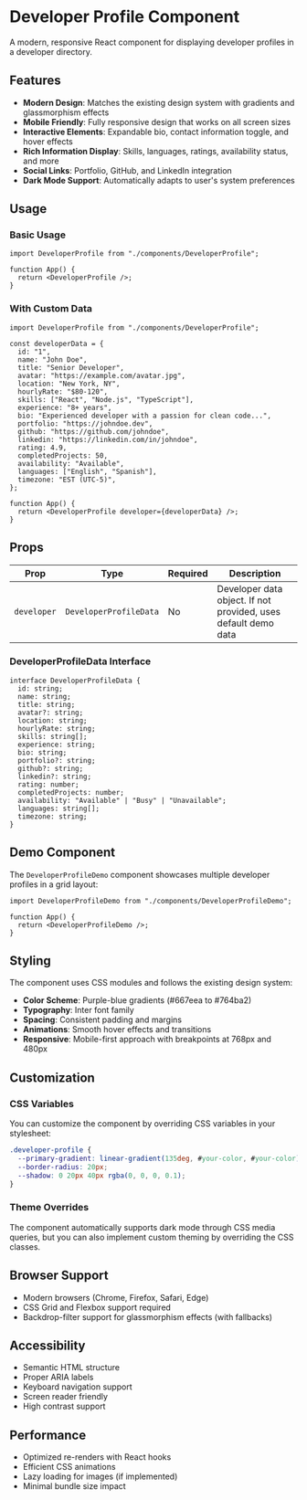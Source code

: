 # Developer Profile Component

A modern, responsive React component for displaying developer profiles in a developer directory.

## Features

- **Modern Design**: Matches the existing design system with gradients and glassmorphism effects
- **Mobile Friendly**: Fully responsive design that works on all screen sizes
- **Interactive Elements**: Expandable bio, contact information toggle, and hover effects
- **Rich Information Display**: Skills, languages, ratings, availability status, and more
- **Social Links**: Portfolio, GitHub, and LinkedIn integration
- **Dark Mode Support**: Automatically adapts to user's system preferences

## Usage

### Basic Usage

```tsx
import DeveloperProfile from "./components/DeveloperProfile";

function App() {
  return <DeveloperProfile />;
}
```

### With Custom Data

```tsx
import DeveloperProfile from "./components/DeveloperProfile";

const developerData = {
  id: "1",
  name: "John Doe",
  title: "Senior Developer",
  avatar: "https://example.com/avatar.jpg",
  location: "New York, NY",
  hourlyRate: "$80-120",
  skills: ["React", "Node.js", "TypeScript"],
  experience: "8+ years",
  bio: "Experienced developer with a passion for clean code...",
  portfolio: "https://johndoe.dev",
  github: "https://github.com/johndoe",
  linkedin: "https://linkedin.com/in/johndoe",
  rating: 4.9,
  completedProjects: 50,
  availability: "Available",
  languages: ["English", "Spanish"],
  timezone: "EST (UTC-5)",
};

function App() {
  return <DeveloperProfile developer={developerData} />;
}
```

## Props

| Prop        | Type                   | Required | Description                                                    |
| ----------- | ---------------------- | -------- | -------------------------------------------------------------- |
| `developer` | `DeveloperProfileData` | No       | Developer data object. If not provided, uses default demo data |

### DeveloperProfileData Interface

```tsx
interface DeveloperProfileData {
  id: string;
  name: string;
  title: string;
  avatar?: string;
  location: string;
  hourlyRate: string;
  skills: string[];
  experience: string;
  bio: string;
  portfolio?: string;
  github?: string;
  linkedin?: string;
  rating: number;
  completedProjects: number;
  availability: "Available" | "Busy" | "Unavailable";
  languages: string[];
  timezone: string;
}
```

## Demo Component

The `DeveloperProfileDemo` component showcases multiple developer profiles in a grid layout:

```tsx
import DeveloperProfileDemo from "./components/DeveloperProfileDemo";

function App() {
  return <DeveloperProfileDemo />;
}
```

## Styling

The component uses CSS modules and follows the existing design system:

- **Color Scheme**: Purple-blue gradients (#667eea to #764ba2)
- **Typography**: Inter font family
- **Spacing**: Consistent padding and margins
- **Animations**: Smooth hover effects and transitions
- **Responsive**: Mobile-first approach with breakpoints at 768px and 480px

## Customization

### CSS Variables

You can customize the component by overriding CSS variables in your stylesheet:

```css
.developer-profile {
  --primary-gradient: linear-gradient(135deg, #your-color, #your-color);
  --border-radius: 20px;
  --shadow: 0 20px 40px rgba(0, 0, 0, 0.1);
}
```

### Theme Overrides

The component automatically supports dark mode through CSS media queries, but you can also implement custom theming by overriding the CSS classes.

## Browser Support

- Modern browsers (Chrome, Firefox, Safari, Edge)
- CSS Grid and Flexbox support required
- Backdrop-filter support for glassmorphism effects (with fallbacks)

## Accessibility

- Semantic HTML structure
- Proper ARIA labels
- Keyboard navigation support
- Screen reader friendly
- High contrast support

## Performance

- Optimized re-renders with React hooks
- Efficient CSS animations
- Lazy loading for images (if implemented)
- Minimal bundle size impact
